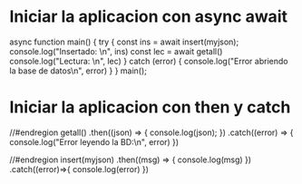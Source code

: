 # Iniciar la aplicacion con async await
async function main() {
     try {
          const ins = await insert(myjson);
          console.log("Insertado: \n", ins)
         const lec = await getall()
         console.log("Lectura: \n", lec)
     } catch (error) {
         console.log("Error abriendo la base de datos\n", error)
     }
 }
 main();


# Iniciar la aplicacion con then y catch
//#endregion
getall()
    .then((json) => {
        console.log(json);
    })
    .catch((error) => {
        console.log("Error leyendo la BD:\n", error)
    })

//#endregion
insert(myjson)
    .then((msg) => {
        console.log(msg)
    })
    .catch((error)=>{
        console.log(error)
    })